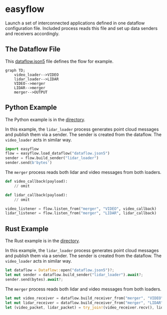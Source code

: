 # easyflow

Launch a set of interconnected applications defined in one dataflow
configuration file. Included process reads this file and set up data
senders and receivers accordingly.

## The Dataflow File

This [dataflow.json5](examples/video_lidar_merge-rust/dataflow.json5)
file defines the flow for example.

```mermaid
graph TD;
    video_loader-->VIDEO
    lidar_loader-->LIDAR
    VIDEO-->merger
    LIDAR-->merger
    merger-->OUTPUT
```

## Python Example

The Python example is in the
[directory](examples/video_lidar_merge-python/).

In this example, the `lidar_loader` process generates point cloud
messages and publish them via a sender. The sender is created from the
dataflow. The `video_loader` acts in similar way.

```python
import easyflow
flow = easyflow.load_dataflow("dataflow.json5")
sender = flow.build_sender("lidar_loader")
sender.send(b'bytes')
```

The `merger` process reads both lidar and video messages from both
loaders.

```python
def video_callback(payload):
    // omit

def lidar_callback(payload):
    // omit

video_listener = flow.listen_from("merger", "VIDEO", video_callback)
lidar_listener = flow.listen_from("merger", "LIDAR", lidar_callback)
```

## Rust Example

The Rust example is in the
[directory](examples/video_lidar_merge-rust/).

In this example, the `lidar_loader` process generates point cloud
messages and publish them via a sender. The sender is created from the
dataflow. The `video_loader` acts in similar way.

```rust
let dataflow = Dataflow::open("dataflow.json5")?;
let mut sender = dataflow.build_sender("lidar_loader").await?;
sender.send(bytes).await?;
```

The `merger` process reads both lidar and video messages from both
loaders.

```rust
let mut video_receiver = dataflow.build_receiver_from("merger", "VIDEO").await?;
let mut lidar_receiver = dataflow.build_receiver_from("merger", "LIDAR").await?;
let (video_packet, lidar_packet) = try_join!(video_receiver.recv(), lidar_receiver.recv())?;
```
